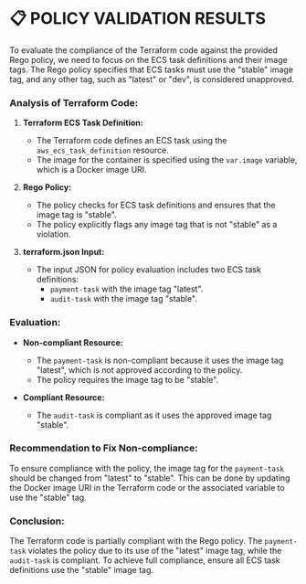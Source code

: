 # 📋 POLICY VALIDATION RESULTS

To evaluate the compliance of the Terraform code against the provided Rego policy, we need to focus on the ECS task definitions and their image tags. The Rego policy specifies that ECS tasks must use the "stable" image tag, and any other tag, such as "latest" or "dev", is considered unapproved.

### Analysis of Terraform Code:

1. **Terraform ECS Task Definition:**
   - The Terraform code defines an ECS task using the `aws_ecs_task_definition` resource.
   - The image for the container is specified using the `var.image` variable, which is a Docker image URI.

2. **Rego Policy:**
   - The policy checks for ECS task definitions and ensures that the image tag is "stable".
   - The policy explicitly flags any image tag that is not "stable" as a violation.

3. **terraform.json Input:**
   - The input JSON for policy evaluation includes two ECS task definitions:
     - `payment-task` with the image tag "latest".
     - `audit-task` with the image tag "stable".

### Evaluation:

- **Non-compliant Resource:**
  - The `payment-task` is non-compliant because it uses the image tag "latest", which is not approved according to the policy.
  - The policy requires the image tag to be "stable".

- **Compliant Resource:**
  - The `audit-task` is compliant as it uses the approved image tag "stable".

### Recommendation to Fix Non-compliance:

To ensure compliance with the policy, the image tag for the `payment-task` should be changed from "latest" to "stable". This can be done by updating the Docker image URI in the Terraform code or the associated variable to use the "stable" tag.

### Conclusion:

The Terraform code is partially compliant with the Rego policy. The `payment-task` violates the policy due to its use of the "latest" image tag, while the `audit-task` is compliant. To achieve full compliance, ensure all ECS task definitions use the "stable" image tag.